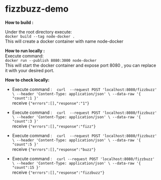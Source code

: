 # fizzbuzz-demo 

 
**How to build :**

Under the root directory execute:<BR>
`docker build --tag node-docker .`
<br> This will create a docker container with name node-docker 

**How to run locally :<BR>**
Execute command: <BR>
`docker run --publish 8080:3000 node-docker`
<br>This will start the docker container and expose port 8080 , you can replace it with your desired port.  
 


**How to check locally:<BR>**

- Execute  command :&nbsp;&nbsp;&nbsp;&nbsp;`curl  --request POST 'localhost:8080/fizzbuzz' \
 --header 'Content-Type: application/json' \
 --data-raw '{
     "count":1
 }'` <br>receive `{"errors":[],"response":"1"}`
 
- Execute  command :&nbsp;&nbsp;&nbsp;&nbsp;`curl  --request POST 'localhost:8080/fizzbuzz' \
 --header 'Content-Type: application/json' \
 --data-raw '{
     "count":3
 }'` <br>receive `{"errors":[],"response":"fizz"}`
 
 - Execute  command :&nbsp;&nbsp;&nbsp;&nbsp;`curl  --request POST 'localhost:8080/fizzbuzz' \
  --header 'Content-Type: application/json' \
  --data-raw '{
      "count":5
  }'` <br>receive `{"errors":[],"response":"buzz"}`
  
  
- Execute  command :&nbsp;&nbsp;&nbsp;&nbsp;`curl --request POST 'localhost:8080/fizzbuzz' \
  --header 'Content-Type: application/json' \
  --data-raw '{
    "count":15
}'` <br>receive `{"errors":[],"response":"fizzbuzz"}`
  
    

  


 
 


